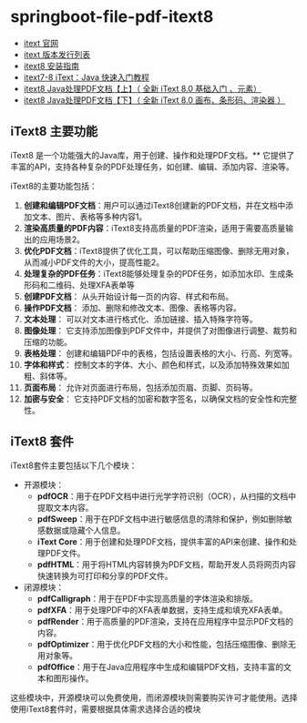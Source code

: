 # springboot-file-pdf-itext8

- [itext 官网](https://itextpdf.com/)
- [itext 版本发行列表](https://kb.itextpdf.com/itext/releases)
- [itext8 安装指南](https://kb.itextpdf.com/itext/installation-guidelines)
- [itext7-8 iText：Java 快速入门教程](https://kb.itextpdf.com/itext/itext-jump-start-tutorial-for-java)
- [itext8 Java处理PDF文档【上】（ 全新 iText 8.0 基础入门 、元素）](https://blog.csdn.net/xiaofeng_yang/article/details/139902089?spm=1001.2014.3001.5502)
- [itext8 Java处理PDF文档【下】（ 全新 iText 8.0 画布、条形码、渲染器 ）](https://blog.csdn.net/xiaofeng_yang/article/details/139902405?spm=1001.2014.3001.5502)


## iText8 主要功能

iText8 是一个功能强大的Java库，用于创建、操作和处理PDF文档。** 它提供了丰富的API，支持各种复杂的PDF处理任务，如创建、编辑、添加内容、渲染等。

iText8的主要功能包括：

1. **创建和编辑PDF文档**：用户可以通过iText8创建新的PDF文档，并在文档中添加文本、图片、表格等多种内容1。
2. **渲染高质量的PDF内容**：iText8支持高质量的PDF渲染，适用于需要高质量输出的应用场景2。
3. **优化PDF文档**：iText8提供了优化工具，可以帮助压缩图像、删除无用对象，从而减小PDF文件的大小，提高性能2。
4. **处理复杂的PDF任务**：iText8能够处理复杂的PDF任务，如添加水印、生成条形码和二维码、处理XFA表单等
5. **创建PDF文档**： 从头开始设计每一页的内容、样式和布局。
6. **操作PDF文档**： 添加、删除和修改文本、图像、表格等内容。
7. **文本处理**： 可以对文本进行格式化、添加链接、插入特殊字符等。
8. **图像处理**： 它支持添加图像到PDF文件中，并提供了对图像进行调整、裁剪和压缩的功能。
9. **表格处理**： 创建和编辑PDF中的表格，包括设置表格的大小、行高、列宽等。
10. **字体和样式**： 控制文本的字体、大小、颜色和样式，以及添加特殊效果如加粗、斜体等。
11. **页面布局**： 允许对页面进行布局，包括添加页眉、页脚、页码等。
12. **加密与安全**： 它支持PDF文档的加密和数字签名，以确保文档的安全性和完整性。

## iText8 套件

iText8套件主要包括以下几个模块：

- 开源模块：
    - **pdfOCR**：用于在PDF文档中进行光学字符识别（OCR），从扫描的文档中提取文本内容。
    - **pdfSweep**：用于在PDF文档中进行敏感信息的清除和保护，例如删除敏感数据或隐藏个人信息。
    - **iText Core**：用于创建和处理PDF文档，提供丰富的API来创建、操作和处理PDF文件。
    - **pdfHTML**：用于将HTML内容转换为PDF文档，帮助开发人员将网页内容快速转换为可打印和分享的PDF文件。
- 闭源模块：
    - **pdfCalligraph**：用于在PDF中实现高质量的字体渲染和排版。
    - **pdfXFA**：用于处理PDF中的XFA表单数据，支持生成和填充XFA表单。
    - **pdfRender**：用于高质量的PDF渲染，支持在应用程序中显示PDF文档的内容。
    - **pdfOptimizer**：用于优化PDF文档的大小和性能，包括压缩图像、删除无用对象等。
    - **pdfOffice**：用于在Java应用程序中生成和编辑PDF文档，支持丰富的文本和图形操作。

这些模块中，开源模块可以免费使用，而闭源模块则需要购买许可才能使用。选择使用iText8套件时，需要根据具体需求选择合适的模块

